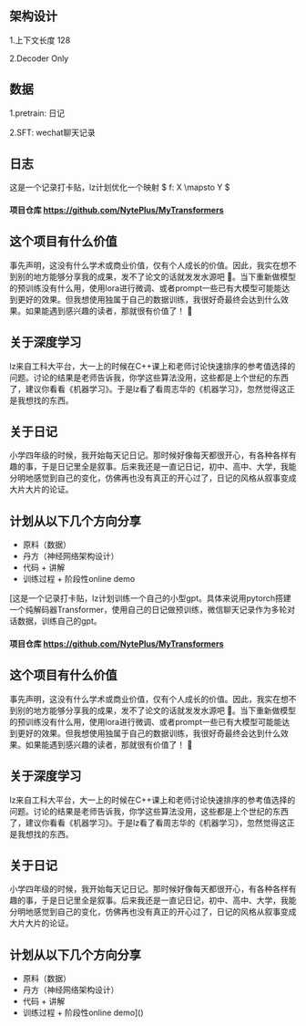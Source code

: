 ## 架构设计
1.上下文长度 128

2.Decoder Only
## 数据
1.pretrain: 日记

2.SFT: wechat聊天记录

## 日志
这是一个记录打卡贴，lz计划优化一个映射 $ f: X \mapsto Y $ 
#### 项目仓库 https://github.com/NytePlus/MyTransformers
## 这个项目有什么价值
事先声明，这没有什么学术或商业价值，仅有个人成长的价值。因此，我实在想不到别的地方能够分享我的成果，发不了论文的话就发发水源吧 :drooling_face:。当下重新做模型的预训练没有什么用，使用lora进行微调、或者prompt一些已有大模型可能能达到更好的效果。但我想使用独属于自己的数据训练，我很好奇最终会达到什么效果。如果能遇到感兴趣的读者，那就很有价值了！ :smiling_face_with_three_hearts:
## 关于深度学习
lz来自工科大平台，大一上的时候在C++课上和老师讨论快速排序的参考值选择的问题。讨论的结果是老师告诉我，你学这些算法没用，这些都是上个世纪的东西了，建议你看看《机器学习》。于是lz看了看周志华的《机器学习》，忽然觉得这正是我想找的东西。
## 关于日记
小学四年级的时候，我开始每天记日记。那时候好像每天都很开心，有各种各样有趣的事，于是日记里全是叙事。后来我还是一直记日记，初中、高中、大学，我能分明地感觉到自己的变化，仿佛再也没有真正的开心过了，日记的风格从叙事变成大片大片的论证。
## 计划从以下几个方向分享
* 原料（数据）
* 丹方（神经网络架构设计）
* 代码 + 讲解
* 训练过程 + 阶段性online demo

[这是一个记录打卡贴，lz计划训练一个自己的小型gpt。具体来说用pytorch搭建一个纯解码器Transformer，使用自己的日记做预训练，微信聊天记录作为多轮对话数据，训练自己的gpt。
#### 项目仓库 https://github.com/NytePlus/MyTransformers
## 这个项目有什么价值
事先声明，这没有什么学术或商业价值，仅有个人成长的价值。因此，我实在想不到别的地方能够分享我的成果，发不了论文的话就发发水源吧 :drooling_face:。当下重新做模型的预训练没有什么用，使用lora进行微调、或者prompt一些已有大模型可能能达到更好的效果。但我想使用独属于自己的数据训练，我很好奇最终会达到什么效果。如果能遇到感兴趣的读者，那就很有价值了！ :smiling_face_with_three_hearts:
## 关于深度学习
lz来自工科大平台，大一上的时候在C++课上和老师讨论快速排序的参考值选择的问题。讨论的结果是老师告诉我，你学这些算法没用，这些都是上个世纪的东西了，建议你看看《机器学习》。于是lz看了看周志华的《机器学习》，忽然觉得这正是我想找的东西。
## 关于日记
小学四年级的时候，我开始每天记日记。那时候好像每天都很开心，有各种各样有趣的事，于是日记里全是叙事。后来我还是一直记日记，初中、高中、大学，我能分明地感觉到自己的变化，仿佛再也没有真正的开心过了，日记的风格从叙事变成大片大片的论证。
## 计划从以下几个方向分享
* 原料（数据）
* 丹方（神经网络架构设计）
* 代码 + 讲解
* 训练过程 + 阶段性online demo]()